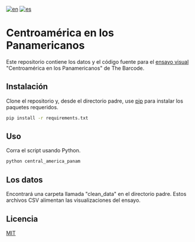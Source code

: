 [![en](https://img.shields.io/badge/lang-en-red.svg)](https://github.com/TheBarcodeProject/central-america-panam/blob/main/README.md)
[![es](https://img.shields.io/badge/lang-es-yellow.svg)](https://github.com/TheBarcodeProject/central-america-panam/blob/main/README.es.md)

# Centroamérica en los Panamericanos

Este repositorio contiene los datos y el código fuente para el [ensayo visual](https://www.thebarcode.io/pudieron_ser_nuestras/ 'Pudieron ser nuestras') "Centroamérica en los Panamericanos" de The Barcode.

## Instalación

Clone el repositorio y, desde el directorio padre, use [pip](https://pip.pypa.io/en/stable/) para instalar los paquetes requeridos.

```bash
pip install -r requirements.txt
```

## Uso

Corra el script usando Python.

```python
python central_america_panam
```

## Los datos
Encontrará una carpeta llamada "clean_data" en el directorio padre. Estos archivos CSV alimentan las visualizaciones del ensayo.

## Licencia
[MIT](https://choosealicense.com/licenses/mit/)